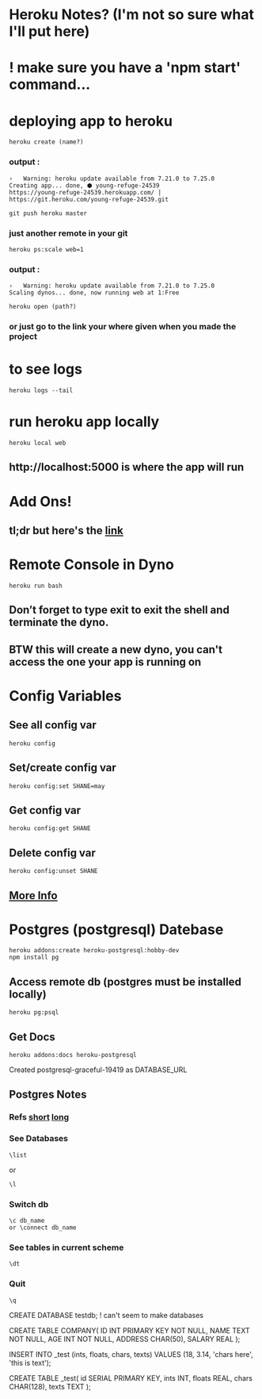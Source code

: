 # Heroku Notes? (I'm not so sure what I'll put here)

# ! make sure you have a 'npm start' command...

# deploying app to heroku

```heroku create (name?)```
### output : 
``` 
›   Warning: heroku update available from 7.21.0 to 7.25.0
Creating app... done, ⬢ young-refuge-24539
https://young-refuge-24539.herokuapp.com/ | https://git.heroku.com/young-refuge-24539.git
```

```git push heroku master```
### just another remote in your git

```heroku ps:scale web=1```
### output :
```
›   Warning: heroku update available from 7.21.0 to 7.25.0
Scaling dynos... done, now running web at 1:Free
```

```heroku open (path?)```
### or just go to the link your where given when you made the project



# to see logs
```heroku logs --tail```

# run heroku app locally
```
heroku local web
```
## http://localhost:5000 is where the app will run

# Add Ons!
## tl;dr but here's the [link](https://devcenter.heroku.com/articles/getting-started-with-nodejs#provision-add-ons)

# Remote Console in Dyno
```
heroku run bash
```
## Don’t forget to type exit to exit the shell and terminate the dyno.
## BTW this will create a new dyno, you can't access the one your app is running on

# Config Variables
## See all config var
```
heroku config
```
## Set/create config var
```
heroku config:set SHANE=may
```
## Get config var
```
heroku config:get SHANE
```
## Delete config var
```
heroku config:unset SHANE
```
## [More Info](https://devcenter.heroku.com/articles/config-vars)

# Postgres (postgresql) Datebase
```
heroku addons:create heroku-postgresql:hobby-dev
npm install pg
```
## Access remote db (postgres must be installed locally)
```
heroku pg:psql
```
## Get Docs
```
heroku addons:docs heroku-postgresql
```
Created postgresql-graceful-19419 as DATABASE_URL

## Postgres Notes
### Refs [short](https://devcenter.heroku.com/articles/getting-started-with-nodejs#provision-a-database) [long](https://devcenter.heroku.com/articles/heroku-postgresql)
### See Databases
```
\list
```
or 
```
\l
```
### Switch db
```
\c db_name
or \connect db_name
```
### See tables in current scheme
```
\dt
```
### Quit
```
\q
```

CREATE DATABASE testdb;
! can't seem to make databases

CREATE TABLE COMPANY(
   ID INT PRIMARY KEY     NOT NULL,
   NAME           TEXT    NOT NULL,
   AGE            INT     NOT NULL,
   ADDRESS        CHAR(50),
   SALARY         REAL
);

INSERT INTO _test (ints, floats, chars, texts) VALUES                         (18, 3.14, 'chars here', 'this is text');

CREATE TABLE _test( 
    id SERIAL PRIMARY KEY,                                                             ints INT,                                                                          floats REAL,                                                                       chars CHAR(128),                                                                   texts TEXT                                                                         );
